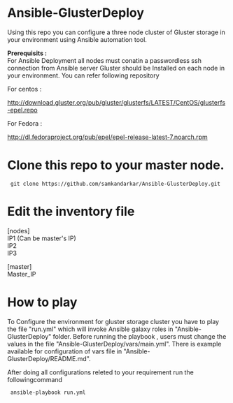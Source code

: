 # Ansible-GlusterDeploy
Using this repo you can configure a three node cluster of Gluster storage in your environment using Ansible automation tool.

<b> Prerequisits : </b> <br>
For Ansible Deployment all nodes must conatin a passwordless ssh connection from Ansible server 
Gluster should be Installed on each node in your environment. You can refer following repository
 
 For centos : <br>
 
http://download.gluster.org/pub/gluster/glusterfs/LATEST/CentOS/glusterfs-epel.repo <br>

 For Fedora : <br>
 
http://dl.fedoraproject.org/pub/epel/epel-release-latest-7.noarch.rpm

 
# Clone this repo to your master node.
```
 git clone https://github.com/samkandarkar/Ansible-GlusterDeploy.git
```
# Edit the inventory file
 [nodes] <br>
 IP1 (Can be master's IP) <br>
 IP2 <br>
 IP3
 
 [master] <br>
 Master_IP
 
 # How to play 
 
 To Configure the environment for gluster storage cluster you have to play the file "run.yml" which will invoke Ansible galaxy roles in "Ansible-GlusterDeploy" folder.
 Before running the playbook , users must change the values in the file "Ansible-GlusterDeploy/vars/main.yml". There is example available for configuration of vars file in "Ansible-GlusterDeploy/README.md".
 
 After doing all configurations releted to your requirement run the followingcommand
 ```
  ansible-playbook run.yml
```
